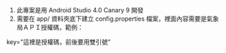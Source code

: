 1. 此專案是用 Android Studio 4.0 Canary 9 開發
2. 需要在 app/ 資料夾底下建立 config.properties 檔案，裡面內容需要是氣象局ＡＰＩ授權碼，範例：

key="這裡是授權碼，前後要用雙引號"